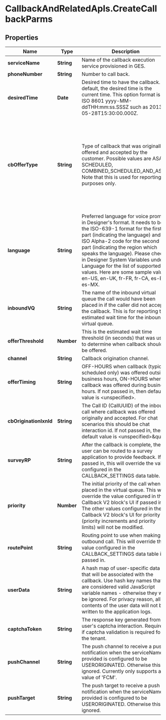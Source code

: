 # CallbackAndRelatedApIs.CreateCallbackParms

## Properties
Name | Type | Description | Notes
------------ | ------------- | ------------- | -------------
**serviceName** | **String** | Name of the callback execution service provisioned in GES. | 
**phoneNumber** | **String** | Number to call back. | 
**desiredTime** | **Date** | Desired time to have the callback. By default, the desired time is the current time. This option format is ISO 8601 yyyy-MM-ddTHH:mm:ss.SSSZ such as 2013-05-28T15:30:00.000Z. | [optional] 
**cbOfferType** | **String** | Type of callback that was originally offered and accepted by the customer. Possible values are ASAP, SCHEDULED, COMBINED_SCHEDULED_AND_ASAP. Note that this is used for reporting purposes only. | [optional] [default to &#39;ASAP if the request does not include the desiredTime parameter and SCHEDULED if the request includes the desiredTime parameter.&#39;]
**language** | **String** | Preferred language for voice prompts in Designer&#39;s format. It needs to be in the ISO-639-1 format for the first part (indicating the language) and the ISO Alpha-2 code for the second part (indicating the region which speaks the language). Please check in Designer System Variables under Language for the list of supported values. Here are some sample values, en-US, en-UK, fr-FR, fr-CA, es-ES, es-MX. | [optional] [default to &#39;en-US&#39;]
**inboundVQ** | **String** | The name of the inbound virtual queue the call would have been placed in if the caller did not accept the callback. This is for reporting the estimated wait time for the inbound virtual queue. | [optional] 
**offerThreshold** | **Number** | This is the estimated wait time threshold (in seconds) that was used to determine when callback should be offered. | [optional] 
**channel** | **String** | Callback origination channel. | [optional] 
**offerTiming** | **String** | OFF-HOURS when callback (typically scheduled only) was offered outside business hours, ON-HOURS when callback was offered during business hours. If not passed in, then default value is &lt;unspecified&gt;. | [optional] 
**cbOriginationIxnId** | **String** | The Call ID (CallUUID) of the inbound call where callback was offered originally and accepted. For chat scenarios this should be chat interaction id. If not passed in, then default value is &lt;unspecified&gt;\&quot;. | [optional] 
**surveyRP** | **String** | After the callback is complete, the user can be routed to a survey application to provide feedback. If passed in, this will override the value configured in the CALLBACK_SETTINGS data table. | [optional] 
**priority** | **Number** | The initial priority of the call when placed in the virtual queue. This will override the value configured in the Callback V2 block&#39;s UI if passed in. The other values configured in the Callback V2 block&#39;s UI for priority (priority increments and priority limits) will not be modified. | [optional] 
**routePoint** | **String** | Routing point to use when making an outbound call. This will override the value configured in the CALLBACK_SETTINGS data table if passed in. | [optional] 
**userData** | **String** | A hash map of user-specific data that will be associated with the callback. Use hash key names that are considered valid JavaScript variable names - otherwise they will be ignored. For privacy reason, all contents of the user data will not be written to the application logs. | [optional] 
**captchaToken** | **String** | The response key generated from the user&#39;s captcha interaction. Required if captcha validation is required for the tenant. | [optional] 
**pushChannel** | **String** | The push channel to receive a push notification when the serviceName provided is configured to be USERORIGINATED. Otherwise this is ignored. Currently only supports a value of &#39;FCM&#39;. | [optional] 
**pushTarget** | **String** | The push target to receive a push notification when the serviceName provided is configured to be USERORIGINATED. Otherwise this is ignored. | [optional] 


